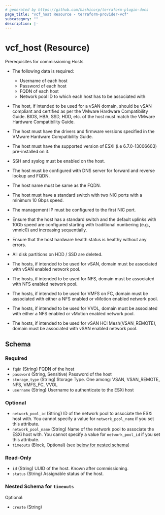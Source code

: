 ```yaml
---
# generated by https://github.com/hashicorp/terraform-plugin-docs
page_title: "vcf_host Resource - terraform-provider-vcf"
subcategory: ""
description: |-
---
```


# vcf_host (Resource)

Prerequisites for commissioning Hosts

- The following data is required:

  - Username of each host
  - Password of each host
  - FQDN of each host
  - Network pool ID to which each host has to be associated with

- The host, if intended to be used for a vSAN domain, should be vSAN compliant and certified as per the VMware Hardware Compatibility Guide.
  BIOS, HBA, SSD, HDD, etc. of the host must match the VMware Hardware Compatibility Guide.
- The host must have the drivers and firmware versions specified in the VMware Hardware Compatibility Guide.
- The host must have the supported version of ESXi (i.e 6.7.0-13006603) pre-installed on it.
- SSH and syslog must be enabled on the host.
- The host must be configured with DNS server for forward and reverse lookup and FQDN.
- The host name must be same as the FQDN.
- The host must have a standard switch with two NIC ports with a minimum 10 Gbps speed.
- The management IP must be configured to the first NIC port.
- Ensure that the host has a standard switch and the default uplinks with 10Gb speed are configured starting with traditional numbering (e.g., vmnic0) and increasing sequentially.
- Ensure that the host hardware health status is healthy without any errors.
- All disk partitions on HDD / SSD are deleted.
- The hosts, if intended to be used for vSAN, domain must be associated with vSAN enabled network pool.
- The hosts, if intended to be used for NFS, domain must be associated with NFS enabled network pool.
- The hosts, if intended to be used for VMFS on FC, domain must be associated with either a NFS enabled or vMotion enabled network pool.
- The hosts, if intended to be used for VVOL, domain must be associated with either a NFS enabled or vMotion enabled network pool.
- The hosts, if intended to be used for vSAN HCI Mesh(VSAN_REMOTE), domain must be associated with vSAN enabled network pool.

<!-- schema generated by tfplugindocs -->

## Schema

### Required

- `fqdn` (String) FQDN of the host
- `password` (String, Sensitive) Password of the host
- `storage_type` (String) Storage Type. One among: VSAN, VSAN_REMOTE, NFS, VMFS_FC, VVOL
- `username` (String) Username to authenticate to the ESXi host

### Optional

- `network_pool_id` (String) ID of the network pool to associate the ESXi host with. You cannot specify a value for `network_pool_name` if you set this attribute.
- `network_pool_name` (String) Name of the network pool to associate the ESXi host with. You cannot specify a value for `network_pool_id` if you set this attribute.
- `timeouts` (Block, Optional) (see [below for nested schema](#nestedblock--timeouts))

### Read-Only

- `id` (String) UUID of the host. Known after commissioning.
- `status` (String) Assignable status of the host.

<a id="nestedblock--timeouts"></a>

### Nested Schema for `timeouts`

Optional:

- `create` (String)
